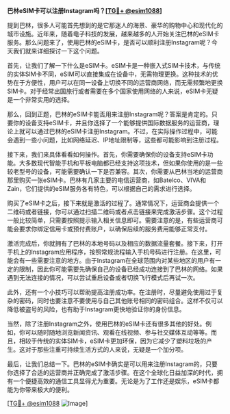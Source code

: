 **巴林eSIM卡可以注册Instagram吗？[[TG💪+ @esim1088](https://t.me/s/esim1088)]**

提到巴林，很多人可能首先想到的是它那迷人的海景、豪华的购物中心和现代化的城市设施。近年来，随着电子科技的发展，越来越多的人开始关注巴林的eSIM卡服务。那么问题来了，使用巴林的eSIM卡，是否可以顺利注册Instagram呢？今天我们就来详细探讨一下这个问题。

首先，让我们了解一下什么是eSIM卡。eSIM卡是一种嵌入式SIM卡技术，与传统的实体SIM卡不同，eSIM可以直接集成在设备中，无需物理更换。这种技术的优势在于方便性，用户可以在同一设备上切换不同的运营商网络，而无需频繁地更换SIM卡。对于经常出国旅行或者需要在多个国家使用网络的人来说，eSIM卡无疑是一个非常实用的选择。

那么，回到正题，巴林的eSIM卡能否用来注册Instagram呢？答案是肯定的。只要你的设备支持eSIM卡，并且你选择了一个能够提供国际数据服务的运营商，理论上就可以通过巴林的eSIM卡注册Instagram。不过，在实际操作过程中，可能会遇到一些小问题，比如网络延迟、IP地址限制等，这些都可能影响到注册过程。

接下来，我们来具体看看如何操作。首先，你需要确保你的设备支持eSIM卡功能。大多数现代智能手机和平板电脑都已经支持这项技术，但如果你使用的是一些较老型号的设备，可能需要确认一下是否兼容。其次，你需要从巴林当地的运营商那里购买一张eSIM卡。巴林有几家主要的电信运营商，如Batelco、VIVA和Zain，它们提供的eSIM服务各有特色，可以根据自己的需求进行选择。

购买了eSIM卡之后，接下来就是激活的过程了。通常情况下，运营商会提供一个二维码或者链接，你可以通过扫描二维码或者点击链接来完成激活步骤。这个过程一般比较简单，只需要按照提示输入相关信息即可。需要注意的是，有些运营商可能会要求你绑定信用卡或预付费账户，以确保后续的服务费用能够正常支付。

激活完成后，你就拥有了巴林的本地号码以及相应的数据流量套餐。接下来，打开手机上的Instagram应用程序，按照常规流程输入手机号码进行注册。在这里，可能会有一些需要注意的地方。由于Instagram在全球范围内对某些地区的用户有一定的限制，因此你可能需要先确保自己的设备已经成功连接到了巴林的网络。如果遇到无法连接的情况，可以尝试重启设备或者切换飞行模式后再试一次。

此外，还有一个小技巧可以帮助提高注册成功率。在注册时，尽量避免使用过于复杂的密码，同时也要注意不要使用与自己其他账号相同的密码组合。这样不仅可以降低被盗号的风险，也有助于Instagram更快地验证你的身份信息。

当然，除了注册Instagram之外，使用巴林的eSIM卡还有很多其他的好处。例如，你可以随时随地浏览新闻资讯、观看在线视频、参与社交媒体互动等等。而且，相较于传统的实体SIM卡，eSIM卡更加环保，因为它减少了塑料垃圾的产生。这对于那些注重可持续生活方式的人来说，无疑是一个加分项。

最后，让我们总结一下。巴林的eSIM卡确实是可以用来注册Instagram的，只要你选择了合适的运营商并正确完成了激活步骤。在这个全球化日益加深的时代，拥有一个便捷高效的通信工具显得尤为重要。无论是为了工作还是娱乐，eSIM卡都能为你带来极大的便利。

[[TG💪+ @esim1088](https://t.me/s/esim1088) ![Image](https://i.postimg.cc/4NQfJmqS/Snipaste-2025-05-13-00-14-12.png)]